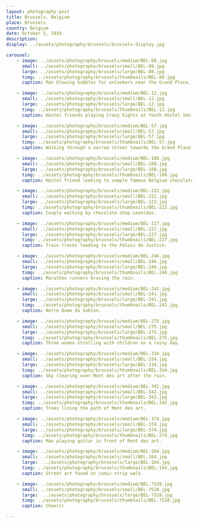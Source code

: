 ```yaml
---
layout: photography-post
title: Brussels, Belgium
place: Brussels
country: Belgium
date: October 5, 2019
description:
display: ../assets/photography/brussels/brussels-display.jpg

carousel:
    - image: ../assets/photography/brussels/medium/BEL-88.jpg
      small: ../assets/photography/brussels/small/BEL-88.jpg
      large: ../assets/photography/brussels/large/BEL-88.jpg
      timg: ../assets/photography/brussels/thumbnails/BEL-88.jpg
      caption: Man blowing bubbles for onlookers near the Grand Place.

    - image: ../assets/photography/brussels/medium/BEL-12.jpg
      small: ../assets/photography/brussels/small/BEL-12.jpg
      large: ../assets/photography/brussels/large/BEL-12.jpg
      timg: ../assets/photography/brussels/thumbnails/BEL-12.jpg
      caption: Hostel friends playing Crazy Eights at Youth Hostel Van Gogh.

    - image: ../assets/photography/brussels/medium/BEL-57.jpg
      small: ../assets/photography/brussels/small/BEL-57.jpg
      large: ../assets/photography/brussels/large/BEL-57.jpg
      timg: ../assets/photography/brussels/thumbnails/BEL-57.jpg
      caption: Walking through a narrow street towards the Grand Place.

    - image: ../assets/photography/brussels/medium/BEL-188.jpg
      small: ../assets/photography/brussels/small/BEL-188.jpg
      large: ../assets/photography/brussels/large/BEL-188.jpg
      timg: ../assets/photography/brussels/thumbnails/BEL-188.jpg
      caption: Hostel friend looking to sample famous Belgium chocolates. 

    - image: ../assets/photography/brussels/medium/BEL-222.jpg
      small: ../assets/photography/brussels/small/BEL-222.jpg
      large: ../assets/photography/brussels/large/BEL-222.jpg
      timg: ../assets/photography/brussels/thumbnails/BEL-222.jpg
      caption: Couple walking by chocolate shop Leonidas.

    - image: ../assets/photography/brussels/medium/BEL-227.jpg
      small: ../assets/photography/brussels/small/BEL-227.jpg
      large: ../assets/photography/brussels/large/BEL-227.jpg
      timg: ../assets/photography/brussels/thumbnails/BEL-227.jpg
      caption: Train tracks leading to the Palais de Justice.

    - image: ../assets/photography/brussels/medium/BEL-246.jpg
      small: ../assets/photography/brussels/small/BEL-246.jpg
      large: ../assets/photography/brussels/large/BEL-246.jpg
      timg: ../assets/photography/brussels/thumbnails/BEL-246.jpg
      caption: Marathon runners braving the rain.

    - image: ../assets/photography/brussels/medium/BEL-241.jpg
      small: ../assets/photography/brussels/small/BEL-241.jpg
      large: ../assets/photography/brussels/large/BEL-241.jpg
      timg: ../assets/photography/brussels/thumbnails/BEL-241.jpg
      caption: Notre Dame du Sablon.

    - image: ../assets/photography/brussels/medium/BEL-275.jpg
      small: ../assets/photography/brussels/small/BEL-275.jpg
      large: ../assets/photography/brussels/large/BEL-275.jpg
      timg: ../assets/photography/brussels/thumbnails/BEL-275.jpg
      caption: Three women strolling with children on a rainy day.

    - image: ../assets/photography/brussels/medium/BEL-334.jpg
      small: ../assets/photography/brussels/small/BEL-334.jpg
      large: ../assets/photography/brussels/large/BEL-334.jpg
      timg: ../assets/photography/brussels/thumbnails/BEL-334.jpg
      caption: Sky clearing over Mont des art after the rain.

    - image: ../assets/photography/brussels/medium/BEL-342.jpg
      small: ../assets/photography/brussels/small/BEL-342.jpg
      large: ../assets/photography/brussels/large/BEL-342.jpg
      timg: ../assets/photography/brussels/thumbnails/BEL-342.jpg
      caption: Trees lining the path of Mont des art.

    - image: ../assets/photography/brussels/medium/BEL-374.jpg
      small: ../assets/photography/brussels/small/BEL-374.jpg
      large: ../assets/photography/brussels/large/BEL-374.jpg
      timg: ../assets/photography/brussels/thumbnails/BEL-374.jpg
      caption: Man playing guitar in front of Mont des art.

    - image: ../assets/photography/brussels/medium/BEL-164.jpg
      small: ../assets/photography/brussels/small/BEL-164.jpg
      large:  ../assets/photography/brussels/large/BEL-164.jpg
      timg: ../assets/photography/brussels/thumbnails/BEL-164.jpg
      caption: Street art found on comic strip walk.

    - image: ../assets/photography/brussels/medium/BEL-7528.jpg
      small: ../assets/photography/brussels/small/BEL-7528.jpg
      large:  ../assets/photography/brussels/large/BEL-7528.jpg
      timg: ../assets/photography/brussels/thumbnails/BEL-7528.jpg
      caption: Cheers!

---
```

